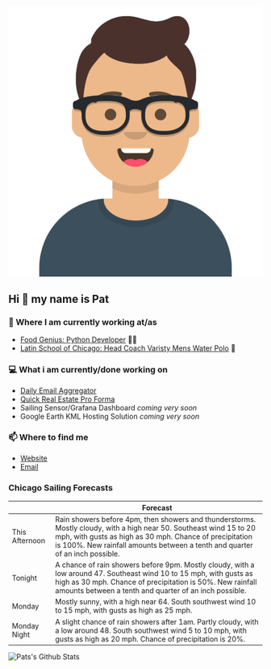 [![Social banner for p-j-falconer](https://raw.githubusercontent.com/P-J-FALCONER/P-J-FALCONER/master/assets/avataaars.svg)](https://patfalconer.com/)
## Hi :wave: my name is Pat

### 💼 Where I am currently working at/as
- [Food Genius: Python Developer](https://getfoodgenius.com/) 🍔🐍
- [Latin School of Chicago: Head Coach Varisty Mens Water Polo](https://www.latinschool.org/) 🤽


### 💻 What i am currently/done working on
 - [Daily Email Aggregator](https://github.com/P-J-FALCONER/dott_daily_mail)
 - [Quick Real Estate Pro Forma](https://github.com/P-J-FALCONER/henry)
 - Sailing Sensor/Grafana Dashboard *coming very soon*
 - Google Earth KML Hosting Solution *coming very soon*

### 📫 Where to find me
 - [Website](https://patfalconer.com/)
 - [Email](mailto:patrick.j.falconer@gmail.com)


### Chicago Sailing Forecasts
|   | Forecast  |
|---|---|
| This Afternoon | Rain showers before 4pm, then showers and thunderstorms. Mostly cloudy, with a high near 50. Southeast wind 15 to 20 mph, with gusts as high as 30 mph. Chance of precipitation is 100%. New rainfall amounts between a tenth and quarter of an inch possible. |
| Tonight | A chance of rain showers before 9pm. Mostly cloudy, with a low around 47. Southeast wind 10 to 15 mph, with gusts as high as 30 mph. Chance of precipitation is 50%. New rainfall amounts between a tenth and quarter of an inch possible. |
| Monday | Mostly sunny, with a high near 64. South southwest wind 10 to 15 mph, with gusts as high as 25 mph. |
| Monday Night | A slight chance of rain showers after 1am. Partly cloudy, with a low around 48. South southwest wind 5 to 10 mph, with gusts as high as 20 mph. Chance of precipitation is 20%. |

![Pats's Github Stats](https://github-readme-stats.vercel.app/api?username=p-j-falconer&show_icons=true&theme=radical)

